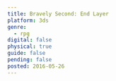 ```yaml
---
title: Bravely Second: End Layer
platform: 3ds
genre:
  - rpg
digital: false
physical: true
guide: false
pending: false
posted: 2016-05-26
---
```

